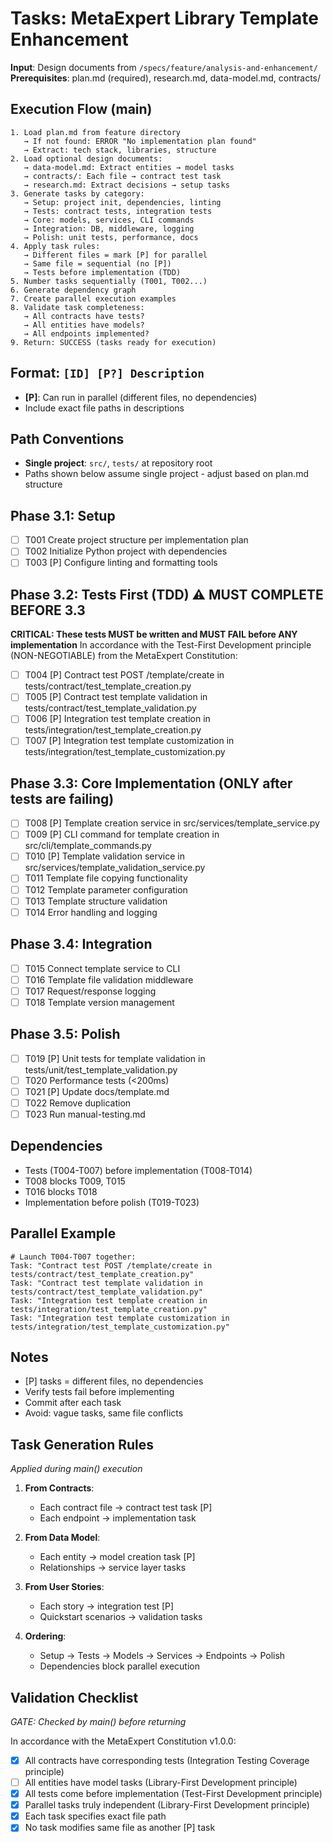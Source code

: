 # Tasks: MetaExpert Library Template Enhancement

**Input**: Design documents from `/specs/feature/analysis-and-enhancement/`
**Prerequisites**: plan.md (required), research.md, data-model.md, contracts/

## Execution Flow (main)
```
1. Load plan.md from feature directory
   → If not found: ERROR "No implementation plan found"
   → Extract: tech stack, libraries, structure
2. Load optional design documents:
   → data-model.md: Extract entities → model tasks
   → contracts/: Each file → contract test task
   → research.md: Extract decisions → setup tasks
3. Generate tasks by category:
   → Setup: project init, dependencies, linting
   → Tests: contract tests, integration tests
   → Core: models, services, CLI commands
   → Integration: DB, middleware, logging
   → Polish: unit tests, performance, docs
4. Apply task rules:
   → Different files = mark [P] for parallel
   → Same file = sequential (no [P])
   → Tests before implementation (TDD)
5. Number tasks sequentially (T001, T002...)
6. Generate dependency graph
7. Create parallel execution examples
8. Validate task completeness:
   → All contracts have tests?
   → All entities have models?
   → All endpoints implemented?
9. Return: SUCCESS (tasks ready for execution)
```

## Format: `[ID] [P?] Description`
- **[P]**: Can run in parallel (different files, no dependencies)
- Include exact file paths in descriptions

## Path Conventions
- **Single project**: `src/`, `tests/` at repository root
- Paths shown below assume single project - adjust based on plan.md structure

## Phase 3.1: Setup
- [ ] T001 Create project structure per implementation plan
- [ ] T002 Initialize Python project with dependencies
- [ ] T003 [P] Configure linting and formatting tools

## Phase 3.2: Tests First (TDD) ⚠️ MUST COMPLETE BEFORE 3.3
**CRITICAL: These tests MUST be written and MUST FAIL before ANY implementation**
In accordance with the Test-First Development principle (NON-NEGOTIABLE) from the MetaExpert Constitution:
- [ ] T004 [P] Contract test POST /template/create in tests/contract/test_template_creation.py
- [ ] T005 [P] Contract test template validation in tests/contract/test_template_validation.py
- [ ] T006 [P] Integration test template creation in tests/integration/test_template_creation.py
- [ ] T007 [P] Integration test template customization in tests/integration/test_template_customization.py

## Phase 3.3: Core Implementation (ONLY after tests are failing)
- [ ] T008 [P] Template creation service in src/services/template_service.py
- [ ] T009 [P] CLI command for template creation in src/cli/template_commands.py
- [ ] T010 [P] Template validation service in src/services/template_validation_service.py
- [ ] T011 Template file copying functionality
- [ ] T012 Template parameter configuration
- [ ] T013 Template structure validation
- [ ] T014 Error handling and logging

## Phase 3.4: Integration
- [ ] T015 Connect template service to CLI
- [ ] T016 Template file validation middleware
- [ ] T017 Request/response logging
- [ ] T018 Template version management

## Phase 3.5: Polish
- [ ] T019 [P] Unit tests for template validation in tests/unit/test_template_validation.py
- [ ] T020 Performance tests (<200ms)
- [ ] T021 [P] Update docs/template.md
- [ ] T022 Remove duplication
- [ ] T023 Run manual-testing.md

## Dependencies
- Tests (T004-T007) before implementation (T008-T014)
- T008 blocks T009, T015
- T016 blocks T018
- Implementation before polish (T019-T023)

## Parallel Example
```
# Launch T004-T007 together:
Task: "Contract test POST /template/create in tests/contract/test_template_creation.py"
Task: "Contract test template validation in tests/contract/test_template_validation.py"
Task: "Integration test template creation in tests/integration/test_template_creation.py"
Task: "Integration test template customization in tests/integration/test_template_customization.py"
```

## Notes
- [P] tasks = different files, no dependencies
- Verify tests fail before implementing
- Commit after each task
- Avoid: vague tasks, same file conflicts

## Task Generation Rules
*Applied during main() execution*

1. **From Contracts**:
   - Each contract file → contract test task [P]
   - Each endpoint → implementation task
   
2. **From Data Model**:
   - Each entity → model creation task [P]
   - Relationships → service layer tasks
   
3. **From User Stories**:
   - Each story → integration test [P]
   - Quickstart scenarios → validation tasks

4. **Ordering**:
   - Setup → Tests → Models → Services → Endpoints → Polish
   - Dependencies block parallel execution

## Validation Checklist
*GATE: Checked by main() before returning*

In accordance with the MetaExpert Constitution v1.0.0:
- [x] All contracts have corresponding tests (Integration Testing Coverage principle)
- [ ] All entities have model tasks (Library-First Development principle)
- [x] All tests come before implementation (Test-First Development principle)
- [x] Parallel tasks truly independent (Library-First Development principle)
- [x] Each task specifies exact file path
- [x] No task modifies same file as another [P] task